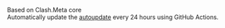 Based on Clash.Meta core  
Automatically update the [autoupdate](https://github.com/ameyukisora/Clash-Rule/tree/master/autoupdate) every 24 hours using GitHub Actions.
